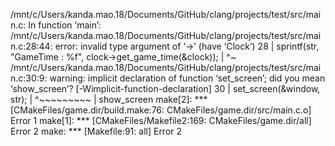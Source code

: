 /mnt/c/Users/kanda.mao.18/Documents/GitHub/clang/projects/test/src/main.c: In function ‘main’:
/mnt/c/Users/kanda.mao.18/Documents/GitHub/clang/projects/test/src/main.c:28:44: error: invalid type argument of ‘->’ (have 
‘Clock’)
   28 |         sprintf(str, "GameTime : %f", clock->get_game_time(&clock));
      |                                            ^~
/mnt/c/Users/kanda.mao.18/Documents/GitHub/clang/projects/test/src/main.c:30:9: warning: implicit declaration of function ‘set_screen’; did you mean ‘show_screen’? [-Wimplicit-function-declaration]
   30 |         set_screen(&window, str);
      |         ^~~~~~~~~~
      |         show_screen
make[2]: *** [CMakeFiles/game.dir/build.make:76: CMakeFiles/game.dir/src/main.c.o] Error 1
make[1]: *** [CMakeFiles/Makefile2:169: CMakeFiles/game.dir/all] Error 2
make: *** [Makefile:91: all] Error 2
